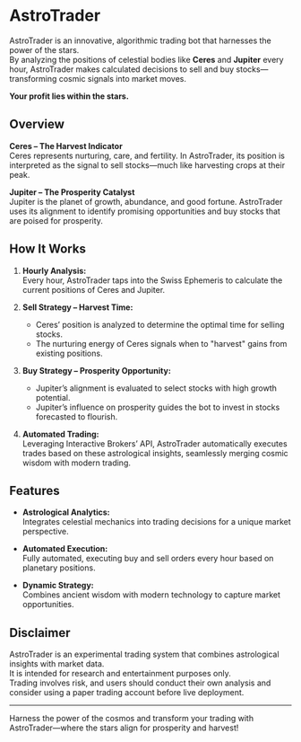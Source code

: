 # AstroTrader

AstroTrader is an innovative, algorithmic trading bot that harnesses the power of the stars.  
By analyzing the positions of celestial bodies like **Ceres** and **Jupiter** every hour, AstroTrader makes calculated decisions to sell and buy stocks—transforming cosmic signals into market moves.  

**Your profit lies within the stars.**

## Overview

**Ceres – The Harvest Indicator**  
Ceres represents nurturing, care, and fertility. In AstroTrader, its position is interpreted as the signal to sell stocks—much like harvesting crops at their peak.

**Jupiter – The Prosperity Catalyst**  
Jupiter is the planet of growth, abundance, and good fortune. AstroTrader uses its alignment to identify promising opportunities and buy stocks that are poised for prosperity.

## How It Works

1. **Hourly Analysis:**  
   Every hour, AstroTrader taps into the Swiss Ephemeris to calculate the current positions of Ceres and Jupiter.

2. **Sell Strategy – Harvest Time:**  
   - Ceres’ position is analyzed to determine the optimal time for selling stocks.  
   - The nurturing energy of Ceres signals when to "harvest" gains from existing positions.

3. **Buy Strategy – Prosperity Opportunity:**  
   - Jupiter’s alignment is evaluated to select stocks with high growth potential.  
   - Jupiter’s influence on prosperity guides the bot to invest in stocks forecasted to flourish.

4. **Automated Trading:**  
   Leveraging Interactive Brokers’ API, AstroTrader automatically executes trades based on these astrological insights, seamlessly merging cosmic wisdom with modern trading.

## Features

- **Astrological Analytics:**  
  Integrates celestial mechanics into trading decisions for a unique market perspective.
  
- **Automated Execution:**  
  Fully automated, executing buy and sell orders every hour based on planetary positions.
  
- **Dynamic Strategy:**  
  Combines ancient wisdom with modern technology to capture market opportunities.

## Disclaimer

AstroTrader is an experimental trading system that combines astrological insights with market data.  
It is intended for research and entertainment purposes only.  
Trading involves risk, and users should conduct their own analysis and consider using a paper trading account before live deployment.

---

Harness the power of the cosmos and transform your trading with AstroTrader—where the stars align for prosperity and harvest!
